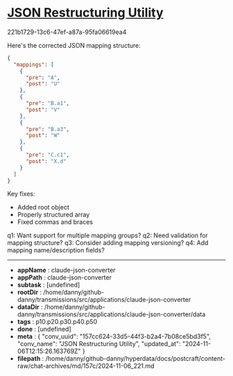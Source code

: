 # [JSON Restructuring Utility](https://claude.ai/chat/157cc624-33d5-44f3-b2a4-7b08ce5bd3f5)

221b1729-13c6-47ef-a87a-95fa06619ea4

 Here's the corrected JSON mapping structure:

```json
{
  "mappings": [
    {
      "pre": "A",
      "post": "U"
    },
    {
      "pre": "B.a1",
      "post": "V"
    },
    {
      "pre": "B.a3",
      "post": "W"
    },
    {
      "pre": "C.c1",
      "post": "X.d"
    }
  ]
}
```

Key fixes:
- Added root object
- Properly structured array
- Fixed commas and braces

q1: Want support for multiple mapping groups?
q2: Need validation for mapping structure?
q3: Consider adding mapping versioning?
q4: Add mapping name/description fields?

---

* **appName** : claude-json-converter
* **appPath** : claude-json-converter
* **subtask** : [undefined]
* **rootDir** : /home/danny/github-danny/transmissions/src/applications/claude-json-converter
* **dataDir** : /home/danny/github-danny/transmissions/src/applications/claude-json-converter/data
* **tags** : p10.p20.p30.p40.p50
* **done** : [undefined]
* **meta** : {
  "conv_uuid": "157cc624-33d5-44f3-b2a4-7b08ce5bd3f5",
  "conv_name": "JSON Restructuring Utility",
  "updated_at": "2024-11-06T12:15:26.163769Z"
}
* **filepath** : /home/danny/github-danny/hyperdata/docs/postcraft/content-raw/chat-archives/md/157c/2024-11-06_221.md